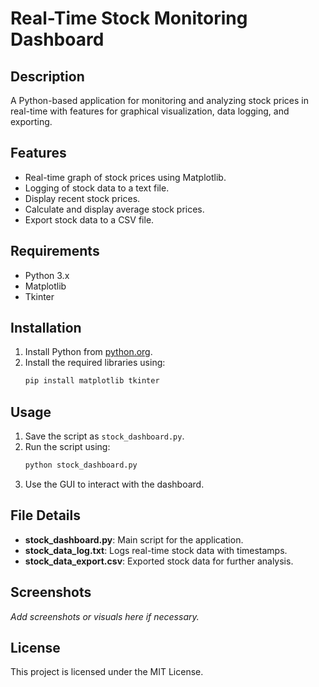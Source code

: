 
# Real-Time Stock Monitoring Dashboard

## Description
A Python-based application for monitoring and analyzing stock prices in real-time with features for graphical visualization, data logging, and exporting.

## Features
- Real-time graph of stock prices using Matplotlib.
- Logging of stock data to a text file.
- Display recent stock prices.
- Calculate and display average stock prices.
- Export stock data to a CSV file.

## Requirements
- Python 3.x
- Matplotlib
- Tkinter

## Installation
1. Install Python from [python.org](https://www.python.org/).
2. Install the required libraries using:
   ```bash
   pip install matplotlib tkinter
   ```

## Usage
1. Save the script as `stock_dashboard.py`.
2. Run the script using:
   ```bash
   python stock_dashboard.py
   ```
3. Use the GUI to interact with the dashboard.

## File Details
- **stock_dashboard.py**: Main script for the application.
- **stock_data_log.txt**: Logs real-time stock data with timestamps.
- **stock_data_export.csv**: Exported stock data for further analysis.

## Screenshots
_Add screenshots or visuals here if necessary._

## License
This project is licensed under the MIT License.
